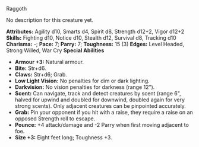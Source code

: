 Raggoth

No description for this creature yet.

**Attributes:** Agility d10, Smarts d4, Spirit d8, Strength d12+2, Vigor
d12+2
**Skills:** Fighting d10, Notice d10, Stealth d12, Survival d8, Tracking
d10
**Charisma:** -; **Pace:** 7; **Parry:** 7; **Toughness:** 15 (3)
**Edges:** Level Headed, Strong Willed, War Cry
**Special Abilities**
- **Armour +3:** Natural armour.
- **Bite:** Str+d6.
- **Claws:** Str+d6; Grab.
- **Low Light Vision:** No penalties for dim or dark lighting.
- **Darkvision:** No vision penalties for darkness (range 12").
- **Scent:** Can navigate, track and detect creatures by scent (range
6", halved for upwind and doubled for downwind, doubled again for very
strong scents). Only adjacent creatures can be pinpointed accurately.
- **Grab:** Pin your opponent if you hit with a raise, they require a
raise on an opposed Strength roll to escape.
- **Pounce:** +4 attack/damage and -2 Parry when first moving adjacent
to foe.
- **Size +3:** Eight feet long; Toughness +3.

